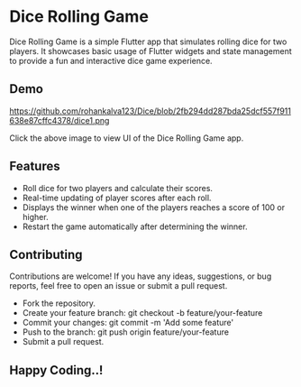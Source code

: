 # Dice Rolling Game


Dice Rolling Game is a simple Flutter app that simulates rolling dice for two players. It showcases basic usage of Flutter widgets and state management to provide a fun and interactive dice game experience.

## Demo
https://github.com/rohankalva123/Dice/blob/2fb294dd287bda25dcf557f911638e87cffc4378/dice1.png


Click the above image to view UI of the Dice Rolling Game app.

## Features

- Roll dice for two players and calculate their scores.
- Real-time updating of player scores after each roll.
- Displays the winner when one of the players reaches a score of 100 or higher.
- Restart the game automatically after determining the winner.



## Contributing
Contributions are welcome! If you have any ideas, suggestions, or bug reports, feel free to open an issue or submit a pull request.

- Fork the repository.
- Create your feature branch: git checkout -b feature/your-feature
- Commit your changes: git commit -m 'Add some feature'
- Push to the branch: git push origin feature/your-feature
- Submit a pull request.

## Happy Coding..!
